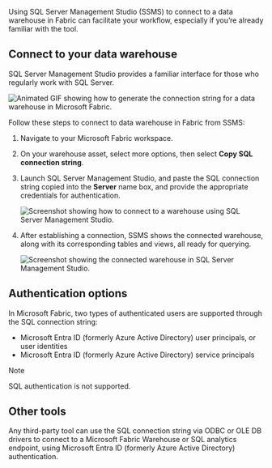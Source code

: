 Using SQL Server Management Studio (SSMS) to connect to a data warehouse in Fabric can facilitate your workflow, especially if you’re already familiar with the tool.

## Connect to your data warehouse

SQL Server Management Studio provides a familiar interface for those who regularly work with SQL Server.

![Animated GIF showing how to generate the connection string for a data warehouse in Microsoft Fabric.](https://learn.microsoft.com/en-us/training/wwl-data-ai/query-data-warehouse-microsoft-fabric/media/4-connection-string.gif)

Follow these steps to connect to data warehouse in Fabric from SSMS:

1. Navigate to your Microsoft Fabric workspace.
2. On your warehouse asset, select more options, then select **Copy SQL connection string**.
3. Launch SQL Server Management Studio, and paste the SQL connection string copied into the **Server** name box, and provide the appropriate credentials for authentication.
    
    ![Screenshot showing how to connect to a warehouse using SQL Server Management Studio.](https://learn.microsoft.com/en-us/training/wwl-data-ai/query-data-warehouse-microsoft-fabric/media/4-ssms.png)
    
4. After establishing a connection, SSMS shows the connected warehouse, along with its corresponding tables and views, all ready for querying.
    
    ![Screenshot showing the connected warehouse in SQL Server Management Studio.](https://learn.microsoft.com/en-us/training/wwl-data-ai/query-data-warehouse-microsoft-fabric/media/4-ssms-warehouse.png)
    

## Authentication options

In Microsoft Fabric, two types of authenticated users are supported through the SQL connection string:

- Microsoft Entra ID (formerly Azure Active Directory) user principals, or user identities
- Microsoft Entra ID (formerly Azure Active Directory) service principals

> [!NOTE]
> SQL authentication is not supported.

## Other tools

Any third-party tool can use the SQL connection string via ODBC or OLE DB drivers to connect to a Microsoft Fabric Warehouse or SQL analytics endpoint, using Microsoft Entra ID (formerly Azure Active Directory) authentication.